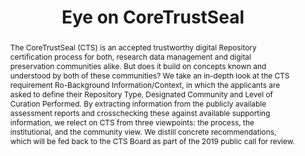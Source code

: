 ---
abstract: 'The CoreTrustSeal (CTS) is an accepted trustworthy digital Repository certification
  process for both, research data management and digital preservation communities
  alike. But does it build on concepts known and understood by both of these communities?
  We take an in-depth look at the CTS requirement Ro-Background Information/Context,
  in which the applicants are asked to define their Repository Type, Designated Community
  and Level of Curation Performed. By extracting information from the publicly available
  assessment reports and crosschecking these against available supporting information,
  we relect on CTS from three viewpoints: the process, the institutional, and the
  community view. We distill concrete recommendations, which will be fed back to the
  CTS Board as part of the 2019 public call for review.'
creators:
- Rudnik, Pia
- Lindlar, Michelle
date: null
document_url: https://services.phaidra.univie.ac.at/api/object/o:1081753/download
grand_parent: iPRES
institutions: []
keywords: []
landing_page_url: https://phaidra.univie.ac.at/o:1081753
language: eng
layout: publication
license: CC BY 4.0 International
notes_url: null
parent: iPRES 2019
publication_type: paper
size: 370524
slides_url: null
source_name: iPRES
stream_url: null
title: 'Eye on CoreTrustSeal '
year: 2019
---